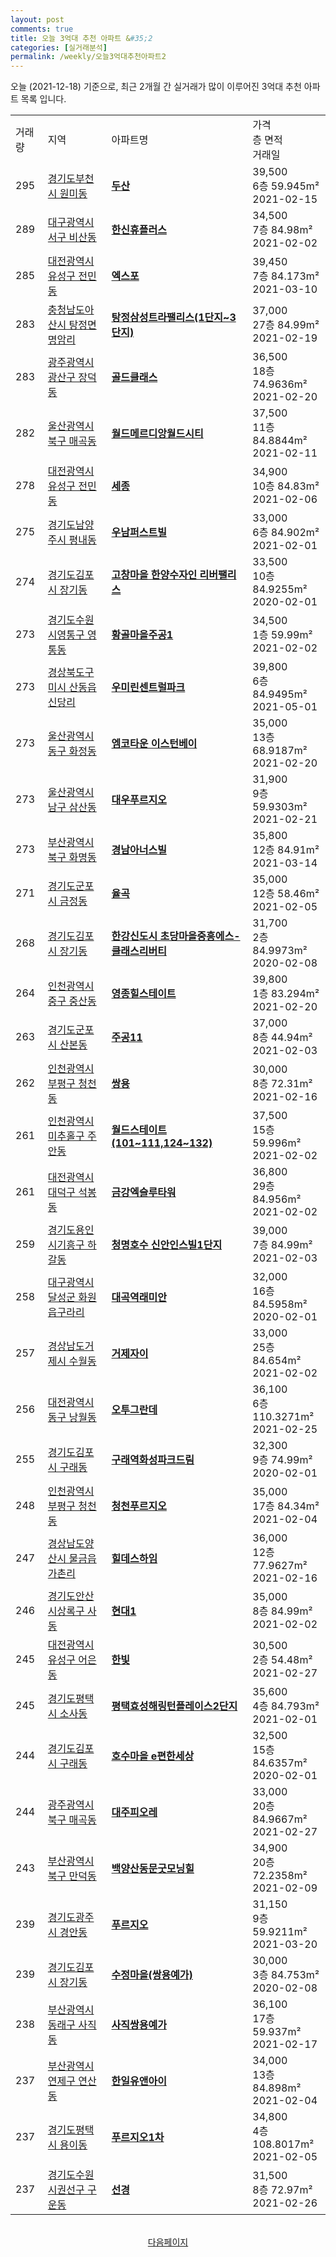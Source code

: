 ```yaml
---
layout: post
comments: true
title: 오늘 3억대 추천 아파트 &#35;2
categories: [실거래분석]
permalink: /weekly/오늘3억대추천아파트2
---
```


오늘 (2021-12-18) 기준으로, 최근 2개월 간 실거래가 많이 이루어진 3억대 추천 아파트 목록 입니다.

<table class="sortable">
  <tr>
    <td>거래량</td>
    <td>지역</td>
    <td>아파트명</td>
    <td>가격<br>층 면적<br>거래일</td>
  </tr>

  <tr class="item">
    <td>295</td>
    <td><a href="/apt/경기도부천시원미동">경기도부천시 원미동</a></td>
    <td style="font-weight: bold;"><a href="/apt/경기도부천시원미동두산">두산</a></td>
    <td>39,500<br>6층  59.945m²<br>2021-02-15</td>
  </tr>

  <tr class="item">
    <td>289</td>
    <td><a href="/apt/대구광역시서구비산동">대구광역시서구 비산동</a></td>
    <td style="font-weight: bold;"><a href="/apt/대구광역시서구비산동한신휴플러스">한신휴플러스</a></td>
    <td>34,500<br>7층  84.98m²<br>2021-02-02</td>
  </tr>

  <tr class="item">
    <td>285</td>
    <td><a href="/apt/대전광역시유성구전민동">대전광역시유성구 전민동</a></td>
    <td style="font-weight: bold;"><a href="/apt/대전광역시유성구전민동엑스포">엑스포</a></td>
    <td>39,450<br>7층  84.173m²<br>2021-03-10</td>
  </tr>

  <tr class="item">
    <td>283</td>
    <td><a href="/apt/충청남도아산시탕정면명암리">충청남도아산시 탕정면명암리</a></td>
    <td style="font-weight: bold;"><a href="/apt/충청남도아산시탕정면명암리탕정삼성트라팰리스(1단지~3단지)">탕정삼성트라팰리스(1단지~3단지)</a></td>
    <td>37,000<br>27층  84.99m²<br>2021-02-19</td>
  </tr>

  <tr class="item">
    <td>283</td>
    <td><a href="/apt/광주광역시광산구장덕동">광주광역시광산구 장덕동</a></td>
    <td style="font-weight: bold;"><a href="/apt/광주광역시광산구장덕동골드클래스">골드클래스</a></td>
    <td>36,500<br>18층  74.9636m²<br>2021-02-20</td>
  </tr>

  <tr class="item">
    <td>282</td>
    <td><a href="/apt/울산광역시북구매곡동">울산광역시북구 매곡동</a></td>
    <td style="font-weight: bold;"><a href="/apt/울산광역시북구매곡동월드메르디앙월드시티">월드메르디앙월드시티</a></td>
    <td>37,500<br>11층  84.8844m²<br>2021-02-11</td>
  </tr>

  <tr class="item">
    <td>278</td>
    <td><a href="/apt/대전광역시유성구전민동">대전광역시유성구 전민동</a></td>
    <td style="font-weight: bold;"><a href="/apt/대전광역시유성구전민동세종">세종</a></td>
    <td>34,900<br>10층  84.83m²<br>2021-02-06</td>
  </tr>

  <tr class="item">
    <td>275</td>
    <td><a href="/apt/경기도남양주시평내동">경기도남양주시 평내동</a></td>
    <td style="font-weight: bold;"><a href="/apt/경기도남양주시평내동우남퍼스트빌">우남퍼스트빌</a></td>
    <td>33,000<br>6층  84.902m²<br>2021-02-01</td>
  </tr>

  <tr class="item">
    <td>274</td>
    <td><a href="/apt/경기도김포시장기동">경기도김포시 장기동</a></td>
    <td style="font-weight: bold;"><a href="/apt/경기도김포시장기동고창마을한양수자인리버팰리스">고창마을 한양수자인 리버팰리스</a></td>
    <td>33,500<br>10층  84.9255m²<br>2020-02-01</td>
  </tr>

  <tr class="item">
    <td>273</td>
    <td><a href="/apt/경기도수원시영통구영통동">경기도수원시영통구 영통동</a></td>
    <td style="font-weight: bold;"><a href="/apt/경기도수원시영통구영통동황골마을주공1">황골마을주공1</a></td>
    <td>34,500<br>1층  59.99m²<br>2021-02-02</td>
  </tr>

  <tr class="item">
    <td>273</td>
    <td><a href="/apt/경상북도구미시산동읍신당리">경상북도구미시 산동읍신당리</a></td>
    <td style="font-weight: bold;"><a href="/apt/경상북도구미시산동읍신당리우미린센트럴파크">우미린센트럴파크</a></td>
    <td>39,800<br>6층  84.9495m²<br>2021-05-01</td>
  </tr>

  <tr class="item">
    <td>273</td>
    <td><a href="/apt/울산광역시동구화정동">울산광역시동구 화정동</a></td>
    <td style="font-weight: bold;"><a href="/apt/울산광역시동구화정동엠코타운이스턴베이">엠코타운 이스턴베이</a></td>
    <td>35,000<br>13층  68.9187m²<br>2021-02-20</td>
  </tr>

  <tr class="item">
    <td>273</td>
    <td><a href="/apt/울산광역시남구삼산동">울산광역시남구 삼산동</a></td>
    <td style="font-weight: bold;"><a href="/apt/울산광역시남구삼산동대우푸르지오">대우푸르지오</a></td>
    <td>31,900<br>9층  59.9303m²<br>2021-02-21</td>
  </tr>

  <tr class="item">
    <td>273</td>
    <td><a href="/apt/부산광역시북구화명동">부산광역시북구 화명동</a></td>
    <td style="font-weight: bold;"><a href="/apt/부산광역시북구화명동경남아너스빌">경남아너스빌</a></td>
    <td>35,800<br>12층  84.91m²<br>2021-03-14</td>
  </tr>

  <tr class="item">
    <td>271</td>
    <td><a href="/apt/경기도군포시금정동">경기도군포시 금정동</a></td>
    <td style="font-weight: bold;"><a href="/apt/경기도군포시금정동율곡">율곡</a></td>
    <td>35,000<br>12층  58.46m²<br>2021-02-05</td>
  </tr>

  <tr class="item">
    <td>268</td>
    <td><a href="/apt/경기도김포시장기동">경기도김포시 장기동</a></td>
    <td style="font-weight: bold;"><a href="/apt/경기도김포시장기동한강신도시초당마을중흥에스-클래스리버티">한강신도시 초당마을중흥에스-클래스리버티</a></td>
    <td>31,700<br>2층  84.9973m²<br>2020-02-08</td>
  </tr>

  <tr class="item">
    <td>264</td>
    <td><a href="/apt/인천광역시중구중산동">인천광역시중구 중산동</a></td>
    <td style="font-weight: bold;"><a href="/apt/인천광역시중구중산동영종힐스테이트">영종힐스테이트</a></td>
    <td>39,800<br>1층  83.294m²<br>2021-02-20</td>
  </tr>

  <tr class="item">
    <td>263</td>
    <td><a href="/apt/경기도군포시산본동">경기도군포시 산본동</a></td>
    <td style="font-weight: bold;"><a href="/apt/경기도군포시산본동주공11">주공11</a></td>
    <td>37,000<br>8층  44.94m²<br>2021-02-03</td>
  </tr>

  <tr class="item">
    <td>262</td>
    <td><a href="/apt/인천광역시부평구청천동">인천광역시부평구 청천동</a></td>
    <td style="font-weight: bold;"><a href="/apt/인천광역시부평구청천동쌍용">쌍용</a></td>
    <td>30,000<br>8층  72.31m²<br>2021-02-16</td>
  </tr>

  <tr class="item">
    <td>261</td>
    <td><a href="/apt/인천광역시미추홀구주안동">인천광역시미추홀구 주안동</a></td>
    <td style="font-weight: bold;"><a href="/apt/인천광역시미추홀구주안동월드스테이트(101~111,124~132)">월드스테이트(101~111,124~132)</a></td>
    <td>37,500<br>15층  59.996m²<br>2021-02-02</td>
  </tr>

  <tr class="item">
    <td>261</td>
    <td><a href="/apt/대전광역시대덕구석봉동">대전광역시대덕구 석봉동</a></td>
    <td style="font-weight: bold;"><a href="/apt/대전광역시대덕구석봉동금강엑슬루타워">금강엑슬루타워</a></td>
    <td>36,800<br>29층  84.956m²<br>2021-02-02</td>
  </tr>

  <tr class="item">
    <td>259</td>
    <td><a href="/apt/경기도용인시기흥구하갈동">경기도용인시기흥구 하갈동</a></td>
    <td style="font-weight: bold;"><a href="/apt/경기도용인시기흥구하갈동청명호수신안인스빌1단지">청명호수 신안인스빌1단지</a></td>
    <td>39,000<br>7층  84.99m²<br>2021-02-03</td>
  </tr>

  <tr class="item">
    <td>258</td>
    <td><a href="/apt/대구광역시달성군화원읍구라리">대구광역시달성군 화원읍구라리</a></td>
    <td style="font-weight: bold;"><a href="/apt/대구광역시달성군화원읍구라리대곡역래미안">대곡역래미안</a></td>
    <td>32,000<br>16층  84.5958m²<br>2020-02-01</td>
  </tr>

  <tr class="item">
    <td>257</td>
    <td><a href="/apt/경상남도거제시수월동">경상남도거제시 수월동</a></td>
    <td style="font-weight: bold;"><a href="/apt/경상남도거제시수월동거제자이">거제자이</a></td>
    <td>33,000<br>25층  84.654m²<br>2021-02-02</td>
  </tr>

  <tr class="item">
    <td>256</td>
    <td><a href="/apt/대전광역시동구낭월동">대전광역시동구 낭월동</a></td>
    <td style="font-weight: bold;"><a href="/apt/대전광역시동구낭월동오투그란데">오투그란데</a></td>
    <td>36,100<br>6층  110.3271m²<br>2021-02-25</td>
  </tr>

  <tr class="item">
    <td>255</td>
    <td><a href="/apt/경기도김포시구래동">경기도김포시 구래동</a></td>
    <td style="font-weight: bold;"><a href="/apt/경기도김포시구래동구래역화성파크드림">구래역화성파크드림</a></td>
    <td>32,300<br>9층  74.99m²<br>2020-02-01</td>
  </tr>

  <tr class="item">
    <td>248</td>
    <td><a href="/apt/인천광역시부평구청천동">인천광역시부평구 청천동</a></td>
    <td style="font-weight: bold;"><a href="/apt/인천광역시부평구청천동청천푸르지오">청천푸르지오</a></td>
    <td>35,000<br>17층  84.34m²<br>2021-02-04</td>
  </tr>

  <tr class="item">
    <td>247</td>
    <td><a href="/apt/경상남도양산시물금읍가촌리">경상남도양산시 물금읍가촌리</a></td>
    <td style="font-weight: bold;"><a href="/apt/경상남도양산시물금읍가촌리힐데스하임">힐데스하임</a></td>
    <td>36,000<br>12층  77.9627m²<br>2021-02-16</td>
  </tr>

  <tr class="item">
    <td>246</td>
    <td><a href="/apt/경기도안산시상록구사동">경기도안산시상록구 사동</a></td>
    <td style="font-weight: bold;"><a href="/apt/경기도안산시상록구사동현대1">현대1</a></td>
    <td>35,000<br>8층  84.99m²<br>2021-02-02</td>
  </tr>

  <tr class="item">
    <td>245</td>
    <td><a href="/apt/대전광역시유성구어은동">대전광역시유성구 어은동</a></td>
    <td style="font-weight: bold;"><a href="/apt/대전광역시유성구어은동한빛">한빛</a></td>
    <td>30,500<br>2층  54.48m²<br>2021-02-27</td>
  </tr>

  <tr class="item">
    <td>245</td>
    <td><a href="/apt/경기도평택시소사동">경기도평택시 소사동</a></td>
    <td style="font-weight: bold;"><a href="/apt/경기도평택시소사동평택효성해링턴플레이스2단지">평택효성해링턴플레이스2단지</a></td>
    <td>35,600<br>4층  84.793m²<br>2021-02-01</td>
  </tr>

  <tr class="item">
    <td>244</td>
    <td><a href="/apt/경기도김포시구래동">경기도김포시 구래동</a></td>
    <td style="font-weight: bold;"><a href="/apt/경기도김포시구래동호수마을e편한세상">호수마을 e편한세상</a></td>
    <td>32,500<br>15층  84.6357m²<br>2020-02-01</td>
  </tr>

  <tr class="item">
    <td>244</td>
    <td><a href="/apt/광주광역시북구매곡동">광주광역시북구 매곡동</a></td>
    <td style="font-weight: bold;"><a href="/apt/광주광역시북구매곡동대주피오레">대주피오레</a></td>
    <td>33,000<br>20층  84.9667m²<br>2021-02-27</td>
  </tr>

  <tr class="item">
    <td>243</td>
    <td><a href="/apt/부산광역시북구만덕동">부산광역시북구 만덕동</a></td>
    <td style="font-weight: bold;"><a href="/apt/부산광역시북구만덕동백양산동문굿모닝힐">백양산동문굿모닝힐</a></td>
    <td>34,900<br>20층  72.2358m²<br>2021-02-09</td>
  </tr>

  <tr class="item">
    <td>239</td>
    <td><a href="/apt/경기도광주시경안동">경기도광주시 경안동</a></td>
    <td style="font-weight: bold;"><a href="/apt/경기도광주시경안동푸르지오">푸르지오</a></td>
    <td>31,150<br>9층  59.9211m²<br>2021-03-20</td>
  </tr>

  <tr class="item">
    <td>239</td>
    <td><a href="/apt/경기도김포시장기동">경기도김포시 장기동</a></td>
    <td style="font-weight: bold;"><a href="/apt/경기도김포시장기동수정마을(쌍용예가)">수정마을(쌍용예가)</a></td>
    <td>30,000<br>3층  84.753m²<br>2020-02-08</td>
  </tr>

  <tr class="item">
    <td>238</td>
    <td><a href="/apt/부산광역시동래구사직동">부산광역시동래구 사직동</a></td>
    <td style="font-weight: bold;"><a href="/apt/부산광역시동래구사직동사직쌍용예가">사직쌍용예가</a></td>
    <td>36,100<br>17층  59.937m²<br>2021-02-17</td>
  </tr>

  <tr class="item">
    <td>237</td>
    <td><a href="/apt/부산광역시연제구연산동">부산광역시연제구 연산동</a></td>
    <td style="font-weight: bold;"><a href="/apt/부산광역시연제구연산동한일유앤아이">한일유앤아이</a></td>
    <td>34,000<br>13층  84.898m²<br>2021-02-04</td>
  </tr>

  <tr class="item">
    <td>237</td>
    <td><a href="/apt/경기도평택시용이동">경기도평택시 용이동</a></td>
    <td style="font-weight: bold;"><a href="/apt/경기도평택시용이동푸르지오1차">푸르지오1차</a></td>
    <td>34,800<br>4층  108.8017m²<br>2021-02-05</td>
  </tr>

  <tr class="item">
    <td>237</td>
    <td><a href="/apt/경기도수원시권선구구운동">경기도수원시권선구 구운동</a></td>
    <td style="font-weight: bold;"><a href="/apt/경기도수원시권선구구운동선경">선경</a></td>
    <td>31,500<br>8층  72.97m²<br>2021-02-26</td>
  </tr>

  <tr>
      <script async src="https://pagead2.googlesyndication.com/pagead/js/adsbygoogle.js?client=ca-pub-3485438051770037"
          crossorigin="anonymous"></script>
      <ins class="adsbygoogle"
          style="display:block"
          data-ad-format="fluid"
          data-ad-layout-key="-fb+5w+4e-db+86"
          data-ad-client="ca-pub-3485438051770037"
          data-ad-slot="1827090281"></ins>
      <script>
          (adsbygoogle = window.adsbygoogle || []).push({});
      </script>
  </tr>
    
</table>

<br>
<center><a href="/weekly/오늘3억대추천아파트3">다음페이지</a></center>
<br><br>
